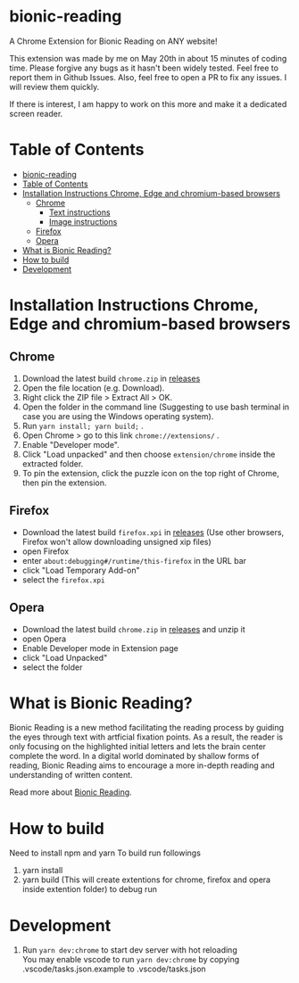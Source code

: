 # bionic-reading
A Chrome Extension for Bionic Reading on ANY website!

This extension was made by me on May 20th in about 15 minutes of coding time. Please forgive any bugs as it hasn't been widely tested. Feel free to report them in Github Issues. Also, feel free to open a PR to fix any issues. I will review them quickly.

If there is interest, I am happy to work on this more and make it a dedicated screen reader. 

# Table of Contents
- [bionic-reading](#bionic-reading)
- [Table of Contents](#table-of-contents)
- [Installation Instructions Chrome, Edge and chromium-based browsers](#installation-instructions-chrome-edge-and-chromium-based-browsers)
  - [Chrome](#chrome)
    - [Text instructions](#text-instructions)
    - [Image instructions](#image-instructions)
  - [Firefox](#firefox)
  - [Opera](#opera)
- [What is Bionic Reading?](#what-is-bionic-reading)
- [How to build](#how-to-build)
- [Development](#development)

# Installation Instructions Chrome, Edge and chromium-based browsers

## Chrome

1. Download the latest build `chrome.zip` in [releases](https://github.com/ansh/bionic-reading/releases)
2. Open the file location (e.g. Download).
3. Right click the ZIP file > Extract All > OK.
4. Open the folder in the command line (Suggesting to use bash terminal in case you are using the Windows operating system).
5. Run `yarn install; yarn build;` .
6. Open Chrome > go to this link `chrome://extensions/` .
7. Enable "Developer mode".
8. Click "Load unpacked" and then choose `extension/chrome` inside the extracted folder. 
9. To pin the extension, click the puzzle icon on the top right of Chrome, then pin the extension.


## Firefox

- Download the latest build `firefox.xpi` in [releases](https://github.com/ansh/bionic-reading/releases) (Use other browsers, Firefox won't allow downloading unsigned xip files)
- open Firefox
- enter `about:debugging#/runtime/this-firefox` in the URL bar
- click "Load Temporary Add-on"
- select the `firefox.xpi`

## Opera

- Download the latest build `chrome.zip` in [releases](https://github.com/ansh/bionic-reading/releases) and unzip it
- open Opera
- Enable Developer mode in Extension page
- click "Load Unpacked"
- select the folder

# What is Bionic Reading?
Bionic Reading is a new method facilitating the reading process by guiding the eyes through text with artficial fixation points.
As a result, the reader is only focusing on the highlighted initial letters and lets the brain center complete the word.
In a digital world dominated by shallow forms of reading, Bionic Reading aims to encourage a more in-depth reading and understanding of written content.

Read more about [Bionic Reading](https://bionic-reading.com/about/).

# How to build
Need to install npm and yarn
To build run followings
1. yarn install
2. yarn build (This will create extentions for chrome, firefox and opera inside extention folder)
to debug run 

# Development
1. Run ```yarn dev:chrome``` to start dev server with hot reloading <br/>
You may enable vscode to run ```yarn dev:chrome``` by copying .vscode/tasks.json.example to .vscode/tasks.json
